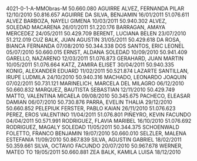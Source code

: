 4021-0-1-A-MMObras-M
50.660.080 AGUIRRE ALVEZ, FERNANDA PILAR 12/10/2010
50.816.657 AGUIRRE DA SILVA, BENJAMIN 16/01/2011
51.076.611 ALVEZ BARBOZA, NAYELI GIMENA 10/03/2011
50.940.302 ALVEZ, SOLEDAD MACARENA 26/01/2011
51.220.176 BARRAGAN, AMAYA MERCEDEZ 24/05/2011
50.429.709 BERENT, LUCIANA BELEN 23/07/2010
51.212.019 CUZ BALK, JUAN AGUSTIN 31/05/2011
50.429.618 DA ROSA, BIANCA FERNANDA 07/08/2010
50.344.338 DOS SANTOS, ERIC LEONEL 05/07/2010
50.660.015 ERNST, ALDANA SOLEDAD 10/09/2010
50.941.409 GARELLO, NAZARENO 12/03/2011
51.076.873 GERAHARD, JUAN MARTIN 10/05/2011
51.076.664 KATZ, ZAMIRA ELISET 30/04/2011
50.940.335 KONIG, ALEXANDER EDUARD 11/02/2011
50.521.874 LAZARTE SANTILLAN, IRUPE LUDMILA 24/10/2010
50.940.316 MACHADO, LEONARDO JOAQUIN 07/02/2011
50.731.121 MARINELICH, MARCELA DEL MILAGRO 06/12/2010
50.660.832 MARQUEZ, BAUTISTA SEBASTIAN 12/11/2010
50.429.749 MATTO, VALENTINA MICAELA 09/08/2010
50.345.675 PACHECO, ELEASAR DAMIAN 06/07/2010
50.730.876 PARRA, EVELIN THALIA 29/12/2010
50.660.852 PELEPIUK FERSTER, PABLO KAIAN 26/11/2010
51.076.623 PEREZ, EROS VALENTINO 11/04/2011
51.076.801 PIÑEYRO, KEVIN FACUNDO 04/04/2011
50.571.991 RODRIGUEZ, FLAVIA MARIBEL 16/10/2010
51.076.692 RODRIGUEZ, MAGALY SOLEDAD 11/05/2011
50.344.375 SCHOENWALD FOLETTO, FRANCO BENJAMIN 19/07/2010
50.660.010 SELZLER, MALENA ESTEFANIA 11/09/2010
50.867.839 SILVA, AGUSTIN GABRIEL 18/02/2011
50.359.661 SILVA, OCTAVIO FACUNDO 20/07/2010
50.967.678 WERNER, MATEO TO 19/05/2011
50.660.881 ZEA BALK, KAMILA LUISA 18/12/2010 